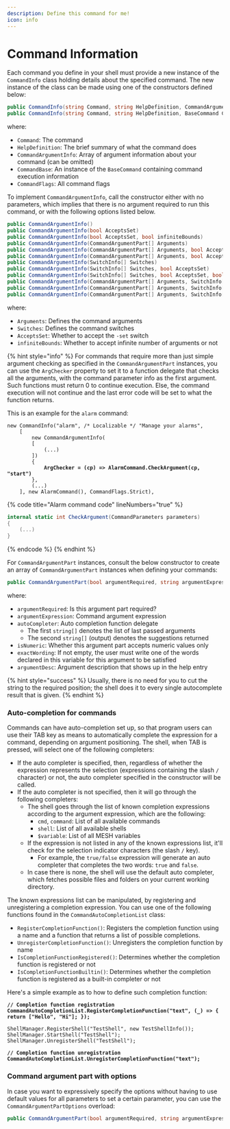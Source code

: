 ```yaml
---
description: Define this command for me!
icon: info
---
```


# Command Information

Each command you define in your shell must provide a new instance of the `CommandInfo` class holding details about the specified command. The new instance of the class can be made using one of the constructors defined below:

```csharp
public CommandInfo(string Command, string HelpDefinition, CommandArgumentInfo[] CommandArgumentInfo, BaseCommand CommandBase, CommandFlags Flags = CommandFlags.None)
public CommandInfo(string Command, string HelpDefinition, BaseCommand CommandBase, CommandFlags Flags = CommandFlags.None)
```

where:

* `Command`: The command
* `HelpDefinition`: The brief summary of what the command does
* `CommandArgumentInfo`: Array of argument information about your command (can be omitted)
* `CommandBase`: An instance of the `BaseCommand` containing command execution information
* `CommandFlags`: All command flags

To implement `CommandArgumentInfo`, call the constructor either with no parameters, which implies that there is no argument required to run this command, or with the following options listed below.

```csharp
public CommandArgumentInfo()
public CommandArgumentInfo(bool AcceptsSet)
public CommandArgumentInfo(bool AcceptsSet, bool infiniteBounds)
public CommandArgumentInfo(CommandArgumentPart[] Arguments)
public CommandArgumentInfo(CommandArgumentPart[] Arguments, bool AcceptsSet)
public CommandArgumentInfo(CommandArgumentPart[] Arguments, bool AcceptsSet, bool infiniteBounds)
public CommandArgumentInfo(SwitchInfo[] Switches)
public CommandArgumentInfo(SwitchInfo[] Switches, bool AcceptsSet)
public CommandArgumentInfo(SwitchInfo[] Switches, bool AcceptsSet, bool infiniteBounds)
public CommandArgumentInfo(CommandArgumentPart[] Arguments, SwitchInfo[] Switches)
public CommandArgumentInfo(CommandArgumentPart[] Arguments, SwitchInfo[] Switches, bool AcceptsSet)
public CommandArgumentInfo(CommandArgumentPart[] Arguments, SwitchInfo[] Switches, bool AcceptsSet, bool infiniteBounds)
```

where:

* `Arguments`: Defines the command arguments
* `Switches`: Defines the command switches
* `AcceptsSet`: Whether to accept the `-set` switch
* `infiniteBounds`: Whether to accept infinite number of arguments or not

{% hint style="info" %}
For commands that require more than just simple argument checking as specified in the `CommandArgumentPart` instances, you can use the `ArgChecker` property to set it to a function delegate that checks all the arguments, with the command parameter info as the first argument. Such functions must return 0 to continue execution. Else, the command execution will not continue and the last error code will be set to what the function returns.

This is an example for the `alarm` command:

<pre class="language-csharp" data-title="CommandInfo for alarm" data-line-numbers><code class="lang-csharp">new CommandInfo("alarm", /* Localizable */ "Manage your alarms",
    [
        new CommandArgumentInfo(
        [
            (...)
        ])
        {
<strong>            ArgChecker = (cp) => AlarmCommand.CheckArgument(cp, "start")
</strong>        },
        (...)
    ], new AlarmCommand(), CommandFlags.Strict),
</code></pre>

{% code title="Alarm command code" lineNumbers="true" %}
```csharp
internal static int CheckArgument(CommandParameters parameters)
{
    (...)
}
```
{% endcode %}
{% endhint %}

For `CommandArgumentPart` instances, consult the below constructor to create an array of `CommandArgumentPart` instances when defining your commands:

```csharp
public CommandArgumentPart(bool argumentRequired, string argumentExpression, Func<string[], string[]> autoCompleter = null, bool isNumeric = false, string[] exactWording = null, string argumentDesc = "")
```

where:

* `argumentRequired`: Is this argument part required?
* `argumentExpression`: Command argument expression
* `autoCompleter`: Auto completion function delegate
  * The first `string[]` denotes the list of last passed arguments
  * The second `string[]` (output) denotes the suggestions returned
* `isNumeric`: Whether this argument part accepts numeric values only
* `exactWording`: If not empty, the user must write one of the words declared in this variable for this argument to be satisfied
* `argumentDesc`: Argument description that shows up in the help entry

{% hint style="success" %}
Usually, there is no need for you to cut the string to the required position; the shell does it to every single autocomplete result that is given.
{% endhint %}

### Auto-completion for commands

Commands can have auto-completion set up, so that program users can use their TAB key as means to automatically complete the expression for a command, depending on argument positioning. The shell, when TAB is pressed, will select one of the following completers:

* If the auto completer is specified, then, regardless of whether the expression represents the selection (expressions containing the slash `/` character) or not, the auto completer specified in the constructor will be called.
* If the auto completer is not specified, then it will go through the following completers:
  * The shell goes through the list of known completion expressions according to the argument expression, which are the following:
    * `cmd`, `command`: List of all available commands
    * `shell`: List of all available shells
    * `$variable`: List of all MESH variables
  * If the expression is not listed in any of the known expressions list, it'll check for the selection indicator characters (the slash `/` key).
    * For example, the `true/false` expression will generate an auto completer that completes the two words: `true` and `false`.
  * In case there is none, the shell will use the default auto completer, which fetches possible files and folders on your current working directory.

The known expressions list can be manipulated, by registering and unregistering a completion expression. You can use one of the following functions found in the `CommandAutoCompletionList` class:

* `RegisterCompletionFunction()`: Registers the completion function using a name and a function that returns a list of possible completions.
* `UnregisterCompletionFunction()`: Unregisters the completion function by name
* `IsCompletionFunctionRegistered()`: Determines whether the completion function is registered or not
* `IsCompletionFunctionBuiltin()`: Determines whether the completion function is registered as a built-in completer or not

Here's a simple example as to how to define such completion function:

<pre class="language-csharp"><code class="lang-csharp"><strong>// Completion function registration
</strong><strong>CommandAutoCompletionList.RegisterCompletionFunction("text", (_) => { return ["Hello", "Hi"]; });
</strong>
ShellManager.RegisterShell("TestShell", new TestShellInfo());
ShellManager.StartShell("TestShell");
ShellManager.UnregisterShell("TestShell");

<strong>// Completion function unregistration
</strong><strong>CommandAutoCompletionList.UnregisterCompletionFunction("text");
</strong></code></pre>

### Command argument part with options

In case you want to expressively specify the options without having to use default values for all parameters to set a certain parameter, you can use the `CommandArgumentPartOptions` overload:

```csharp
public CommandArgumentPart(bool argumentRequired, string argumentExpression, CommandArgumentPartOptions options)
```
